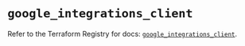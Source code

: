 # `google_integrations_client`

Refer to the Terraform Registry for docs: [`google_integrations_client`](https://registry.terraform.io/providers/hashicorp/google/6.26.0/docs/resources/integrations_client).
